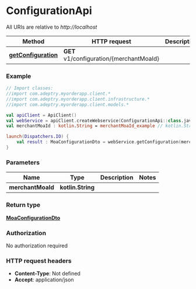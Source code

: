 # ConfigurationApi

All URIs are relative to *http://localhost*

Method | HTTP request | Description
------------- | ------------- | -------------
[**getConfiguration**](ConfigurationApi.md#getConfiguration) | **GET** v1/configuration/{merchantMoaId} | 





### Example
```kotlin
// Import classes:
//import com.adeptry.myorderapp.client.*
//import com.adeptry.myorderapp.client.infrastructure.*
//import com.adeptry.myorderapp.client.models.*

val apiClient = ApiClient()
val webService = apiClient.createWebservice(ConfigurationApi::class.java)
val merchantMoaId : kotlin.String = merchantMoaId_example // kotlin.String | 

launch(Dispatchers.IO) {
    val result : MoaConfigurationDto = webService.getConfiguration(merchantMoaId)
}
```

### Parameters

Name | Type | Description  | Notes
------------- | ------------- | ------------- | -------------
 **merchantMoaId** | **kotlin.String**|  |

### Return type

[**MoaConfigurationDto**](MoaConfigurationDto.md)

### Authorization

No authorization required

### HTTP request headers

 - **Content-Type**: Not defined
 - **Accept**: application/json

